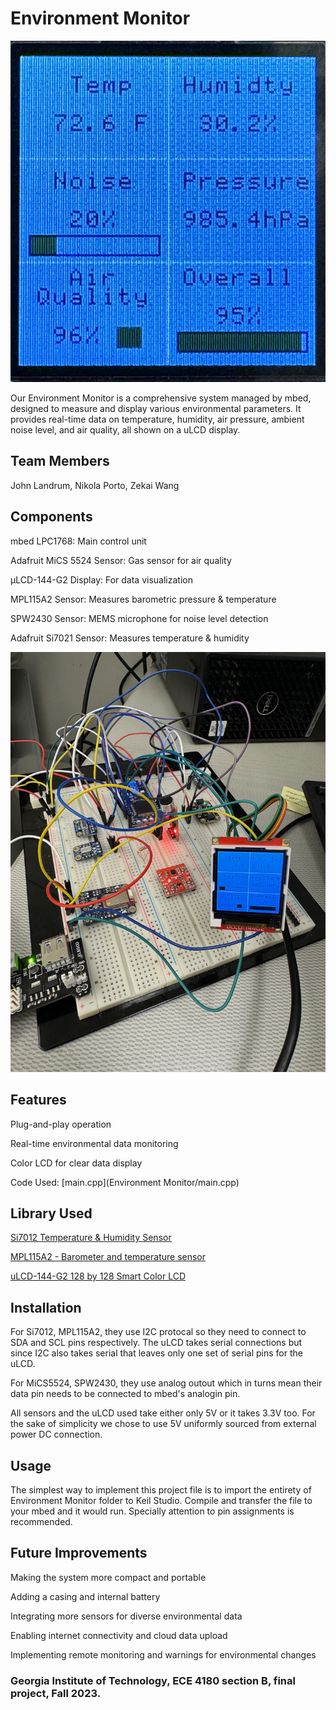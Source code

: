 # Environment Monitor
![Environment Monitor](uLCD.jpg)

Our Environment Monitor is a comprehensive system managed by mbed, designed to measure and display various environmental parameters. It provides real-time data on temperature, humidity, air pressure, ambient noise level, and air quality, all shown on a uLCD display.


## Team Members

John Landrum, Nikola Porto, Zekai Wang



## Components

mbed LPC1768: Main control unit

Adafruit MiCS 5524 Sensor: Gas sensor for air quality

μLCD-144-G2 Display: For data visualization

MPL115A2 Sensor: Measures barometric pressure & temperature

SPW2430 Sensor: MEMS microphone for noise level detection

Adafruit Si7021 Sensor: Measures temperature & humidity

![Environment Monitor](IMG_9073.jpg)


## Features

Plug-and-play operation

Real-time environmental data monitoring

Color LCD for clear data display

Code Used: [main.cpp](Environment Monitor/main.cpp)


## Library Used

[Si7012 Temperature & Humidity Sensor](https://os.mbed.com/users/mcm/code/SI7021/)

[MPL115A2 - Barometer and temperature sensor](https://os.mbed.com/components/MPL115A2/)

[uLCD-144-G2 128 by 128 Smart Color LCD](https://os.mbed.com/users/4180_1/notebook/ulcd-144-g2-128-by-128-color-lcd/)


## Installation

For Si7012, MPL115A2, they use I2C protocal so they need to connect to SDA and SCL pins respectively. The uLCD takes serial connections but since I2C also takes serial that leaves only one set of serial pins for the uLCD.

For MiCS5524, SPW2430, they use analog outout which in turns mean their data pin needs to be connected to mbed's analogin pin.

All sensors and the uLCD used take either only 5V or it takes 3.3V too. For the sake of simplicity we chose to use 5V uniformly sourced from external power DC connection.


## Usage

The simplest way to implement this project file is to import the entirety of Environment Monitor folder to Keil Studio. Compile and transfer the file to your mbed and it would run. Specially attention to pin assignments is recommended.


## Future Improvements

Making the system more compact and portable

Adding a casing and internal battery

Integrating more sensors for diverse environmental data

Enabling internet connectivity and cloud data upload

Implementing remote monitoring and warnings for environmental changes


### Georgia Institute of Technology, ECE 4180 section B, final project, Fall 2023.
